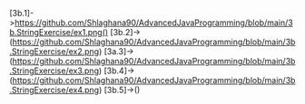 [3b.1]->https://github.com/Shlaghana90/AdvancedJavaProgramming/blob/main/3b.StringExercise/ex1.png()
[3b.2]->(https://github.com/Shlaghana90/AdvancedJavaProgramming/blob/main/3b.StringExercise/ex2.png)
[3a.3]->(https://github.com/Shlaghana90/AdvancedJavaProgramming/blob/main/3b.StringExercise/ex3.png)
[3b.4]->(https://github.com/Shlaghana90/AdvancedJavaProgramming/blob/main/3b.StringExercise/ex4.png)
[3b.5]->()
